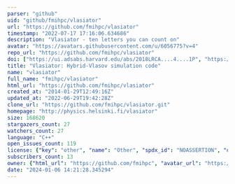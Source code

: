 ```yaml
---
parser: "github"
uid: "github/fmihpc/vlasiator"
url: "https://github.com/fmihpc/vlasiator"
timestamp: "2022-07-17 17:16:06.634686"
description: "Vlasiator - ten letters you can count on"
avatar: "https://avatars.githubusercontent.com/u/6056775?v=4"
repo_url: "https://github.com/fmihpc/vlasiator"
doi: ["https://ui.adsabs.harvard.edu/abs/2018LRCA....4....1P", "https://ui.adsabs.harvard.edu/abs/2019ascl.soft08014V/abstract"]
title: "Vlasiator: Hybrid-Vlasov simulation code"
name: "vlasiator"
full_name: "fmihpc/vlasiator"
html_url: "https://github.com/fmihpc/vlasiator"
created_at: "2014-01-29T12:49:16Z"
updated_at: "2022-06-29T19:42:28Z"
clone_url: "https://github.com/fmihpc/vlasiator.git"
homepage: "http://physics.helsinki.fi/vlasiator"
size: 168620
stargazers_count: 27
watchers_count: 27
language: "C++"
open_issues_count: 119
license: {"key": "other", "name": "Other", "spdx_id": "NOASSERTION", "url": null, "node_id": "MDc6TGljZW5zZTA="}
subscribers_count: 13
owner: {"html_url": "https://github.com/fmihpc", "avatar_url": "https://avatars.githubusercontent.com/u/6056775?v=4", "login": "fmihpc", "type": "Organization"}
date: "2024-01-06 14:21:28.345294"
---
```

